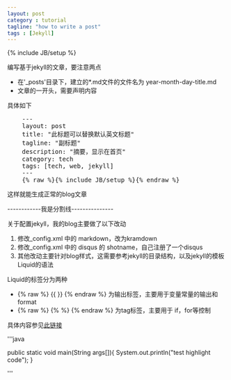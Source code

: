 ```yaml
---
layout: post
category : tutorial
tagline: "how to write a post"
tags : [Jekyll]
---
```

{% include JB/setup %}

编写基于jekyll的文章，要注意两点

- 在'_posts'目录下，建立的*.md文件的文件名为 year-month-day-title.md
- 文章的一开头，需要声明内容

具体如下
<pre>
    ---
    layout: post
    title: "此标题可以替换默认英文标题"
    tagline: "副标题"
    description: "摘要，显示在首页"
    category: tech
    tags: [tech, web, jekyll]
    ---
    {% raw %}{% include JB/setup %}{% endraw %}
</pre>

这样就能生成正常的blog文章

------------我是分割线---------------

关于配置jekyll，我的blog主要做了以下改动

1. 修改_config.xml 中的 markdown，改为kramdown
2. 修改_config.xml 中的 disqus 的 shotname，自己注册了一个disqus
3. 其他改动主要针对blog样式，这需要参考jekyll的目录结构，以及jekyll的模板Liquid的语法

Liquid的标签分为两种

- {% raw %} {{ }} {% endraw %} 为输出标签，主要用于变量常量的输出和format
- {% raw %} {% %} {% endraw %} 为tag标签，主要用于 if，for等控制

具体内容参见[此链接](https://github.com/Shopify/liquid/wiki/Liquid-for-Designers)

'''java

public static void main(String args[]){
    System.out.println("test highlight code");
}

'''
